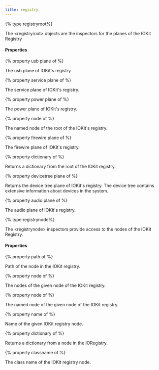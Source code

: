 ```yaml
---
title: registry
---
```


{% type registryroot%}

The &lt;registryroot&gt; objects are the inspectors for the planes of the IOKit Registry

#### Properties

{% property usb plane of <registryroot> %}

The usb plane of IOKit&#39;s registry.

{% property service plane of <registryroot> %}

The service plane of IOKit&#39;s registry.

{% property power plane of <registryroot> %}

The power plane of IOKit&#39;s registry.

{% property node <string> of <registryroot> %}

The named node of the root of the IOKit&#39;s registry.

{% property firewire plane of <registryroot> %}

The firewire plane of IOKit&#39;s registry.

{% property dictionary of <registryroot> %}

Returns a dictionary from the root of the IOKit registry.

{% property devicetree plane of <registryroot> %}

Returns the device tree plane of IOKit&#39;s registry. The device tree contains extensive information about devices in the system.

{% property audio plane of <registryroot> %}

The audio plane of IOKit&#39;s registry.

{% type registrynode%}

The &lt;registrynode&gt; inspectors provide access to the nodes of the IOKit Registry.

#### Properties

{% property path of <registrynode> %}

Path of the node in the IOKit registry.

{% property node of <registrynode> %}

The nodes of the given node of the IOKit registry.

{% property node <string> of <registrynode> %}

The named node of the given node of the IOKit registry.

{% property name of <registrynode> %}

Name of the given IOKit registry node.

{% property dictionary of <registrynode> %}

Returns a dictionary from a node in the IORegistry.

{% property classname of <registrynode> %}

The class name of the IOKit registry node.

